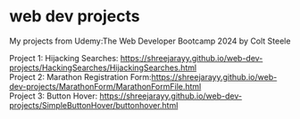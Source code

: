 # web dev projects
My projects from Udemy:The Web Developer Bootcamp 2024 by Colt Steele  

Project 1: Hijacking Searches: https://shreejarayy.github.io/web-dev-projects/HackingSearches/HijackingSearches.html  
Project 2: Marathon Registration Form:https://shreejarayy.github.io/web-dev-projects/MarathonForm/MarathonFormFile.html  
Project 3: Button Hover: https://shreejarayy.github.io/web-dev-projects/SimpleButtonHover/buttonhover.html  
